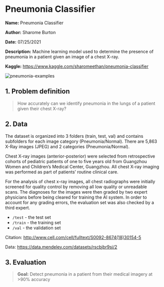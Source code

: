 # Pneumonia Classifier

**Name:** Pneumonia Classifier

**Author:** Sharome Burton

**Date:** 07/25/2021

**Description:** Machine learning model used to determine the presence of pneumonia in a patient given an image of a chest X-ray.

**Kaggle:** https://www.kaggle.com/sharomeethan/pneumonia-classifier

<img src="https://i.imgur.com/jZqpV51.png"
     alt="pneumonia-examples"
     style="left; margin-right: 10px;" />


## 1. Problem definition
> How accurately can we identify pneumonia in the lungs of a patient given their chest X-ray?

## 2. Data
The dataset is organized into 3 folders (train, test, val) and contains subfolders for each image category (Pneumonia/Normal). There are 5,863 X-Ray images (JPEG) and 2 categories (Pneumonia/Normal).

Chest X-ray images (anterior-posterior) were selected from retrospective cohorts of pediatric patients of one to five years old from Guangzhou Women and Children’s Medical Center, Guangzhou. All chest X-ray imaging was performed as part of patients’ routine clinical care.

For the analysis of chest x-ray images, all chest radiographs were initially screened for quality control by removing all low quality or unreadable scans. The diagnoses for the images were then graded by two expert physicians before being cleared for training the AI system. In order to account for any grading errors, the evaluation set was also checked by a third expert.
   
* `/test` - the test set
* `/train` - the training set
* `/val` - the validation set


Citation: http://www.cell.com/cell/fulltext/S0092-8674(18)30154-5

Data: https://data.mendeley.com/datasets/rscbjbr9sj/2

## 3. Evaluation 

> **Goal:** Detect pneumonia in a patient from their medical imagery at >90% accuracy
